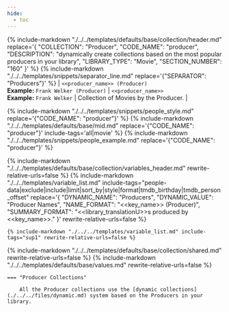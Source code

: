 ```yaml
---
hide:
  - toc
---
```

{%
    include-markdown "./../../templates/defaults/base/collection/header.md"
    replace='{
        "COLLECTION": "Producer",
        "CODE_NAME": "producer",
        "DESCRIPTION": "dynamically create collections based on the most popular producers in your library",
        "LIBRARY_TYPE": "Movie",
        "SECTION_NUMBER": "160"
    }'
%}
{% include-markdown "./../../templates/snippets/separator_line.md" replace='{"SEPARATOR": "Producers"}' %}
| `<<producer_name>> (Producer)`<br>**Example:** `Frank Welker (Producer)` | `<<producer_name>>`<br>**Example:** `Frank Welker` | Collection of Movies by the Producer. |

{% include-markdown "./../../templates/snippets/people_style.md" replace='{"CODE_NAME": "producer"}' %}
{% include-markdown "./../../templates/defaults/base/mid.md" replace='{"CODE_NAME": "producer"}' include-tags='all|movie' %}
    {% include-markdown "./../../templates/snippets/people_example.md" replace='{"CODE_NAME": "producer"}' %}

{% include-markdown "./../../templates/defaults/base/collection/variables_header.md" rewrite-relative-urls=false %} 
    {%
        include-markdown "./../../templates/variable_list.md"
        include-tags="people-data|exclude|include|limit|sort_by|style|format|tmdb_birthday|tmdb_person_offset"
        replace='{
            "DYNAMIC_NAME": "Producers", 
            "DYNAMIC_VALUE": "Producer Names",
            "NAME_FORMAT": "<<key_name>> (Producer)",
            "SUMMARY_FORMAT": "<<library_translationU>>s produced by <<key_name>>."
        }'
        rewrite-relative-urls=false
    %}

    {% include-markdown "./../../templates/variable_list.md" include-tags="sup1" rewrite-relative-urls=false %}

{% include-markdown "./../../templates/defaults/base/collection/shared.md" rewrite-relative-urls=false %}
{% include-markdown "./../../templates/defaults/base/values.md" rewrite-relative-urls=false %}

    === "Producer Collections"
        
        All the Producer collections use the [dynamic collections](./../../files/dynamic.md) system based on the Producers in your library.
